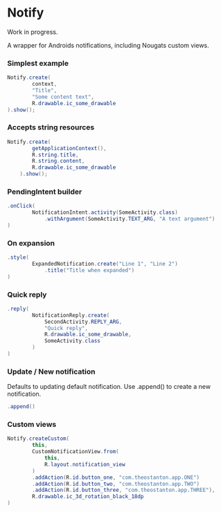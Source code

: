 Notify
======
Work in progress. 

A wrapper for Androids notifications, including Nougats custom views.


### Simplest example

```java
Notify.create(
        context,
        "Title",
        "Some content text",
        R.drawable.ic_some_drawable
).show();
```

### Accepts string resources

```java
Notify.create(
        getApplicationContext(),
        R.string.title,
        R.string.content,
        R.drawable.ic_some_drawable
    ).show();
```

### PendingIntent builder

```java
.onClick(
        NotificationIntent.activity(SomeActivity.class)
            .withArgument(SomeActivity.TEXT_ARG, "A text argument")
)
```

### On expansion 

```java
.style(
        ExpandedNotification.create("Line 1", "Line 2")
            .title("Title when expanded")
)
```

### Quick reply

```java
.reply( 
        NotificationReply.create(
            SecondActivity.REPLY_ARG, 
            "Quick reply",
            R.drawable.ic_some_drawable,
            SomeActivity.class
        ) 
)
```

### Update / New notification

Defaults to updating  default notification. Use .append() to create a new notification. 

```java
.append()
```

### Custom views

```java
Notify.createCustom(
        this,
        CustomNotificationView.from(
            this, 
            R.layout.notification_view
        )
        .addAction(R.id.button_one, "com.theostanton.app.ONE")
        .addAction(R.id.button_two, "com.theostanton.app.TWO")
        .addAction(R.id.button_three, "com.theostanton.app.THREE"),
        R.drawable.ic_3d_rotation_black_18dp
)
```